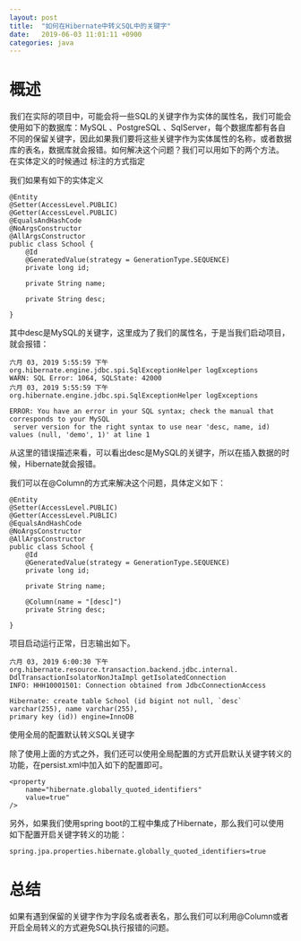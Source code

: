 ```yaml
---
layout: post
title:  "如何在Hibernate中转义SQL中的关键字"
date:   2019-06-03 11:01:11 +0900
categories: java
---
```


# 概述

我们在实际的项目中，可能会将一些SQL的关键字作为实体的属性名，我们可能会使用如下的数据库：MySQL 、PostgreSQL 、SqlServer，每个数据库都有各自不同的保留关键字，因此如果我们要将这些关键字作为实体属性的名称，或者数据库的表名，数据库就会报错。如何解决这个问题？我们可以用如下的两个方法。
在实体定义的时候通过 标注的方式指定

我们如果有如下的实体定义

    @Entity
    @Setter(AccessLevel.PUBLIC)
    @Getter(AccessLevel.PUBLIC)
    @EqualsAndHashCode
    @NoArgsConstructor
    @AllArgsConstructor
    public class School {
        @Id
        @GeneratedValue(strategy = GenerationType.SEQUENCE)
        private long id;
    
        private String name;
    
        private String desc;
    
    }
    
其中desc是MySQL的关键字，这里成为了我们的属性名，于是当我们启动项目，就会报错：

    六月 03, 2019 5:55:59 下午 org.hibernate.engine.jdbc.spi.SqlExceptionHelper logExceptions
    WARN: SQL Error: 1064, SQLState: 42000
    六月 03, 2019 5:55:59 下午 org.hibernate.engine.jdbc.spi.SqlExceptionHelper logExceptions
    
    ERROR: You have an error in your SQL syntax; check the manual that corresponds to your MySQL
     server version for the right syntax to use near 'desc, name, id) values (null, 'demo', 1)' at line 1
    
从这里的错误描述来看，可以看出desc是MySQL的关键字，所以在插入数据的时候，Hibernate就会报错。

我们可以在@Column的方式来解决这个问题，具体定义如下：

    @Entity
    @Setter(AccessLevel.PUBLIC)
    @Getter(AccessLevel.PUBLIC)
    @EqualsAndHashCode
    @NoArgsConstructor
    @AllArgsConstructor
    public class School {
        @Id
        @GeneratedValue(strategy = GenerationType.SEQUENCE)
        private long id;
    
        private String name;
    
        @Column(name = "[desc]")
        private String desc;
    
    }
    
项目启动运行正常，日志输出如下。

    六月 03, 2019 6:00:30 下午 org.hibernate.resource.transaction.backend.jdbc.internal.
    DdlTransactionIsolatorNonJtaImpl getIsolatedConnection
    INFO: HHH10001501: Connection obtained from JdbcConnectionAccess 
    
    Hibernate: create table School (id bigint not null, `desc` varchar(255), name varchar(255), 
    primary key (id)) engine=InnoDB
    
使用全局的配置默认转义SQL关键字

除了使用上面的方式之外，我们还可以使用全局配置的方式开启默认关键字转义的功能，在persist.xml中加入如下的配置即可。

    <property
        name="hibernate.globally_quoted_identifiers"
        value=true"
    />
    
另外，如果我们使用spring boot的工程中集成了Hibernate，那么我们可以使用如下配置开启关键字转义的功能：

    spring.jpa.properties.hibernate.globally_quoted_identifiers=true

# 总结

如果有遇到保留的关键字作为字段名或者表名，那么我们可以利用@Column或者开启全局转义的方式避免SQL执行报错的问题。